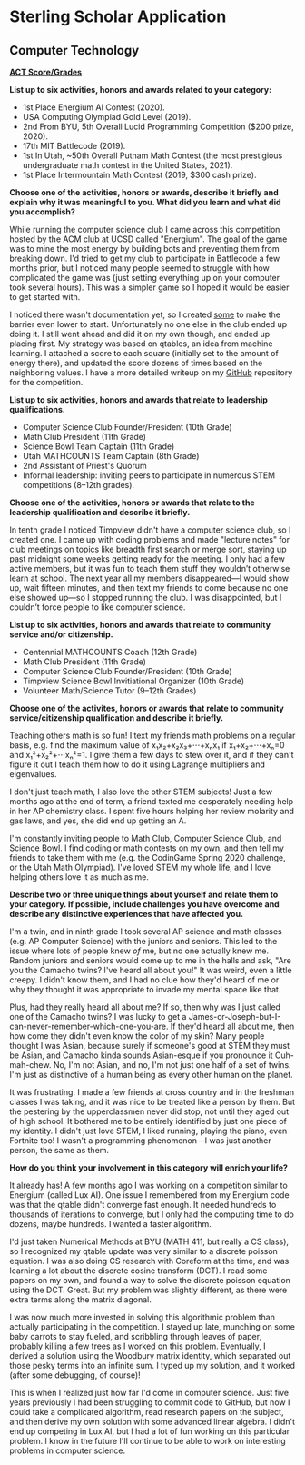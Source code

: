 # Sterling Scholar Application
## Computer Technology

**[ACT Score/Grades](./Transcript.md)**


**List up to six activities, honors and awards related to your category:**
- 1st Place Energium AI Contest (2020).
- USA Computing Olympiad Gold Level (2019).
- 2nd From BYU, 5th Overall Lucid Programming Competition ($200 prize, 2020).
- 17th MIT Battlecode (2019).
- 1st In Utah, ~50th Overall Putnam Math Contest (the most prestigious undergraduate math contest in the United States, 2021).
- 1st Place Intermountain Math Contest (2019, $300 cash prize).

**Choose one of the activities, honors or awards, describe it briefly and explain why it was meaningful to you. What did you learn and what did you accomplish?**

While running the computer science club I came across this competition hosted by the ACM club at UCSD called "Energium". The goal of the game was to mine the most energy by building bots and preventing them from breaking down. I'd tried to get my club to participate in Battlecode a few months prior, but I noticed many people seemed to struggle with how complicated the game was (just setting everything up on your computer took several hours). This was a simpler game so I hoped it would be easier to get started with.

I noticed there wasn't documentation yet, so I created [some](https://github.com/programjames/acmai2020docs/blob/gh-pages/index.md) to make the barrier even lower to start. Unfortunately no one else in the club ended up doing it. I still went ahead and did it on my own though, and ended up placing first. My strategy was based on qtables, an idea from machine learning. I attached a score to each square (initially set to the amount of energy there), and updated the score dozens of times based on the neighboring values. I have a more detailed writeup on my [GitHub](https://github.com/programjames/acmai2020) repository for the competition.

**List up to six activities, honors and awards that relate to leadership qualifications.**
- Computer Science Club Founder/President (10th Grade)
- Math Club President (11th Grade)
- Science Bowl Team Captain (11th Grade)
- Utah MATHCOUNTS Team Captain (8th Grade)
- 2nd Assistant of Priest's Quorum
- Informal leadership: inviting peers to participate in numerous STEM competitions (8–12th grades).

**Choose one of the activities, honors or awards that relate to the leadership qualification and describe it briefly.**

In tenth grade I noticed Timpview didn't have a computer science club, so I created one. I came up with coding problems and made "lecture notes" for club meetings on topics like breadth first search or merge sort, staying up past midnight some weeks getting ready for the meeting. I only had a few active members, but it was fun to teach them stuff they wouldn’t otherwise learn at school. The next year all my members disappeared—I would show up, wait fifteen minutes, and then text my friends to come because no one else showed up—so I stopped running the club. I was disappointed, but I couldn’t force people to like computer science.

**List up to six activities, honors and awards that relate to community service and/or citizenship.**
- Centennial MATHCOUNTS Coach (12th Grade)
- Math Club President (11th Grade)
- Computer Science Club Founder/President (10th Grade)
- Timpview Science Bowl Invitiational Organizer (10th Grade)
- Volunteer Math/Science Tutor (9–12th Grades)

**Choose one of the activites, honors or awards that relate to community service/citizenship qualification and describe it briefly.**

Teaching others math is so fun! I text my friends math problems on a regular basis, e.g. find the maximum value of x₁x₂+x₂x₃+⋅⋅⋅+xₙx₁ if x₁+x₂+⋅⋅⋅+xₙ=0 and x₁²+x₂²+⋅⋅⋅xₙ²=1. I give them a few days to stew over it, and if they can't figure it out I teach them how to do it using Lagrange multipliers and eigenvalues.

I don't just teach math, I also love the other STEM subjects! Just a few months ago at the end of term, a friend texted me desperately needing help in her AP chemistry class. I spent five hours helping her review molarity and gas laws, and yes, she did end up getting an A.

I'm constantly inviting people to Math Club, Computer Science Club, and Science Bowl. I find coding or math contests on my own, and then tell my friends to take them with me (e.g. the CodinGame Spring 2020 challenge, or the Utah Math Olympiad). I've loved STEM my whole life, and I love helping others love it as much as me.

**Describe two or three unique things about yourself and relate them to your category. If possible, include challenges you have overcome and describe any distinctive experiences that have affected you.**

I'm a twin, and in ninth grade I took several AP science and math classes (e.g. AP Computer Science) with the juniors and seniors. This led to the issue where lots of people knew *of* me, but no one actually knew me. Random juniors and seniors would come up to me in the halls and ask, "Are you the Camacho twins? I've heard all about you!" It was weird, even a little creepy. I didn't know them, and I had no clue how they'd heard of me or why they thought it was appropriate to invade my mental space like that.

Plus, had they really heard all about me? If so, then why was I just called one of the Camacho twins? I was lucky to get a James-or-Joseph-but-I-can-never-remember-which-one-you-are. If they'd heard all about me, then how come they didn't even know the color of my skin? Many people thought I was Asian, because surely if someone's good at STEM they must be Asian, and Camacho kinda sounds Asian-esque if you pronounce it Cuh-mah-chew. No, I'm not Asian, and no, I'm not just one half of a set of twins. I'm just as distinctive of a human being as every other human on the planet.

It was frustrating. I made a few friends at cross country and in the freshman classes I was taking, and it was nice to be treated like a person by them. But the pestering by the upperclassmen never did stop, not until they aged out of high school. It bothered me to be entirely identified by just one piece of my identity. I didn't just love STEM, I liked running, playing the piano, even Fortnite too! I wasn't a programming phenomenon—I was just another person, the same as them.

**How do you think your involvement in this category will enrich your life?**

It already has! A few months ago I was working on a competition similar to Energium (called Lux AI). One issue I remembered from my Energium code was that the qtable didn't converge fast enough. It needed hundreds to thousands of iterations to converge, but I only had the computing time to do dozens, maybe hundreds. I wanted a faster algorithm.

I'd just taken Numerical Methods at BYU (MATH 411, but really a CS class), so I recognized my qtable update was very similar to a discrete poisson equation. I was also doing CS research with Coreform at the time, and was learning a lot about the discrete cosine transform (DCT). I read some papers on my own, and found a way to solve the discrete poisson equation using the DCT. Great. But my problem was slightly different, as there were extra terms along the matrix diagonal.

I was now much more invested in solving this algorithmic problem than actually participating in the competition. I stayed up late, munching on some baby carrots to stay fueled, and scribbling through leaves of paper, probably killing a few trees as I worked on this problem. Eventually, I derived a solution using the Woodbury matrix identity, which separated out those pesky terms into an infinite sum. I typed up my solution, and it worked (after some debugging, of course)!

This is when I realized just how far I'd come in computer science. Just five years previously I had been struggling to commit code to GitHub, but now I could take a complicated algorithm, read research papers on the subject, and then derive my own solution with some advanced linear algebra. I didn't end up competing in Lux AI, but I had a lot of fun working on this particular problem. I know in the future I'll continue to be able to work on interesting problems in computer science.
